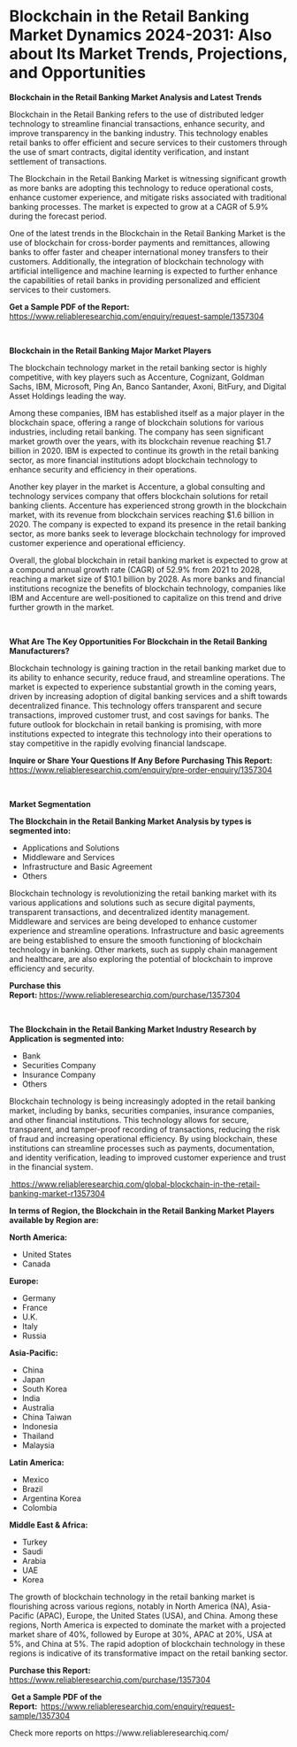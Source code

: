 <p><h1>Blockchain in the Retail Banking Market Dynamics 2024-2031: Also about Its Market Trends, Projections, and Opportunities</h1></p><p><strong>Blockchain in the Retail Banking Market Analysis and Latest Trends</strong></p>
<p><p>Blockchain in the Retail Banking refers to the use of distributed ledger technology to streamline financial transactions, enhance security, and improve transparency in the banking industry. This technology enables retail banks to offer efficient and secure services to their customers through the use of smart contracts, digital identity verification, and instant settlement of transactions.</p><p>The Blockchain in the Retail Banking Market is witnessing significant growth as more banks are adopting this technology to reduce operational costs, enhance customer experience, and mitigate risks associated with traditional banking processes. The market is expected to grow at a CAGR of 5.9% during the forecast period.</p><p>One of the latest trends in the Blockchain in the Retail Banking Market is the use of blockchain for cross-border payments and remittances, allowing banks to offer faster and cheaper international money transfers to their customers. Additionally, the integration of blockchain technology with artificial intelligence and machine learning is expected to further enhance the capabilities of retail banks in providing personalized and efficient services to their customers.</p></p>
<p><strong>Get a Sample PDF of the Report:&nbsp;</strong> <a href="https://www.reliableresearchiq.com/enquiry/request-sample/1357304">https://www.reliableresearchiq.com/enquiry/request-sample/1357304</a></p>
<p>&nbsp;</p>
<p><strong>Blockchain in the Retail Banking Major Market Players</strong></p>
<p><p>The blockchain technology market in the retail banking sector is highly competitive, with key players such as Accenture, Cognizant, Goldman Sachs, IBM, Microsoft, Ping An, Banco Santander, Axoni, BitFury, and Digital Asset Holdings leading the way. </p><p>Among these companies, IBM has established itself as a major player in the blockchain space, offering a range of blockchain solutions for various industries, including retail banking. The company has seen significant market growth over the years, with its blockchain revenue reaching $1.7 billion in 2020. IBM is expected to continue its growth in the retail banking sector, as more financial institutions adopt blockchain technology to enhance security and efficiency in their operations.</p><p>Another key player in the market is Accenture, a global consulting and technology services company that offers blockchain solutions for retail banking clients. Accenture has experienced strong growth in the blockchain market, with its revenue from blockchain services reaching $1.6 billion in 2020. The company is expected to expand its presence in the retail banking sector, as more banks seek to leverage blockchain technology for improved customer experience and operational efficiency.</p><p>Overall, the global blockchain in retail banking market is expected to grow at a compound annual growth rate (CAGR) of 52.9% from 2021 to 2028, reaching a market size of $10.1 billion by 2028. As more banks and financial institutions recognize the benefits of blockchain technology, companies like IBM and Accenture are well-positioned to capitalize on this trend and drive further growth in the market.</p></p>
<p>&nbsp;</p>
<p><strong>What Are The Key Opportunities For Blockchain in the Retail Banking Manufacturers?</strong></p>
<p><p>Blockchain technology is gaining traction in the retail banking market due to its ability to enhance security, reduce fraud, and streamline operations. The market is expected to experience substantial growth in the coming years, driven by increasing adoption of digital banking services and a shift towards decentralized finance. This technology offers transparent and secure transactions, improved customer trust, and cost savings for banks. The future outlook for blockchain in retail banking is promising, with more institutions expected to integrate this technology into their operations to stay competitive in the rapidly evolving financial landscape.</p></p>
<p><strong>Inquire or Share Your Questions If Any Before Purchasing This Report:</strong> <a href="https://www.reliableresearchiq.com/enquiry/pre-order-enquiry/1357304">https://www.reliableresearchiq.com/enquiry/pre-order-enquiry/1357304</a></p>
<p>&nbsp;</p>
<p><strong>Market Segmentation</strong></p>
<p><strong>The Blockchain in the Retail Banking Market Analysis by types is segmented into:</strong></p>
<p><ul><li>Applications and Solutions</li><li>Middleware and Services</li><li>Infrastructure and Basic Agreement</li><li>Others</li></ul></p>
<p><p>Blockchain technology is revolutionizing the retail banking market with its various applications and solutions such as secure digital payments, transparent transactions, and decentralized identity management. Middleware and services are being developed to enhance customer experience and streamline operations. Infrastructure and basic agreements are being established to ensure the smooth functioning of blockchain technology in banking. Other markets, such as supply chain management and healthcare, are also exploring the potential of blockchain to improve efficiency and security.</p></p>
<p><strong>Purchase this Report:&nbsp;</strong><a href="https://www.reliableresearchiq.com/purchase/1357304">https://www.reliableresearchiq.com/purchase/1357304</a></p>
<p>&nbsp;</p>
<p><strong>The Blockchain in the Retail Banking Market Industry Research by Application is segmented into:</strong></p>
<p><ul><li>Bank</li><li>Securities Company</li><li>Insurance Company</li><li>Others</li></ul></p>
<p><p>Blockchain technology is being increasingly adopted in the retail banking market, including by banks, securities companies, insurance companies, and other financial institutions. This technology allows for secure, transparent, and tamper-proof recording of transactions, reducing the risk of fraud and increasing operational efficiency. By using blockchain, these institutions can streamline processes such as payments, documentation, and identity verification, leading to improved customer experience and trust in the financial system.</p></p>
<p><a href="https://www.reliableresearchiq.com/global-blockchain-in-the-retail-banking-market-r1357304">&nbsp;https://www.reliableresearchiq.com/global-blockchain-in-the-retail-banking-market-r1357304</a></p>
<p><strong>In terms of Region, the Blockchain in the Retail Banking Market Players available by Region are:</strong></p>
<p>
    <p> <strong> North America: </strong>
        <ul>
            <li>United States</li>
            <li>Canada</li>
        </ul>
        </p> 
    <p> <strong> Europe: </strong>
        <ul>
            <li>Germany</li>
            <li>France</li>
            <li>U.K.</li>
            <li>Italy</li>
            <li>Russia</li>
        </ul>
        </p> 
    <p> <strong> Asia-Pacific: </strong>
        <ul>
            <li>China</li>
            <li>Japan</li>
            <li>South Korea</li>
            <li>India</li>
            <li>Australia</li>
            <li>China Taiwan</li>
            <li>Indonesia</li>
            <li>Thailand</li>
            <li>Malaysia</li>
        </ul>
        </p> 
    <p> <strong> Latin America: </strong>
        <ul>
            <li>Mexico</li>
            <li>Brazil</li>
            <li>Argentina Korea</li>
            <li>Colombia</li>
        </ul>
        </p> 
    <p> <strong> Middle East & Africa: </strong>
        <ul>
            <li>Turkey</li>
            <li>Saudi</li>
            <li>Arabia</li>
            <li>UAE</li>
            <li>Korea</li>
        </ul>
    </p>
    </p>
<p><p>The growth of blockchain technology in the retail banking market is flourishing across various regions, notably in North America (NA), Asia-Pacific (APAC), Europe, the United States (USA), and China. Among these regions, North America is expected to dominate the market with a projected market share of 40%, followed by Europe at 30%, APAC at 20%, USA at 5%, and China at 5%. The rapid adoption of blockchain technology in these regions is indicative of its transformative impact on the retail banking sector.</p></p>
<p><strong>Purchase this Report: </strong><a href="https://www.reliableresearchiq.com/purchase/1357304">https://www.reliableresearchiq.com/purchase/1357304</a></p>
<p>&nbsp;<strong>Get a Sample PDF of the Report:&nbsp;&nbsp;</strong><a href="https://www.reliableresearchiq.com/enquiry/request-sample/1357304">https://www.reliableresearchiq.com/enquiry/request-sample/1357304</a></p>
<p><strong></strong></p>
<p>Check more reports on https://www.reliableresearchiq.com/</p>